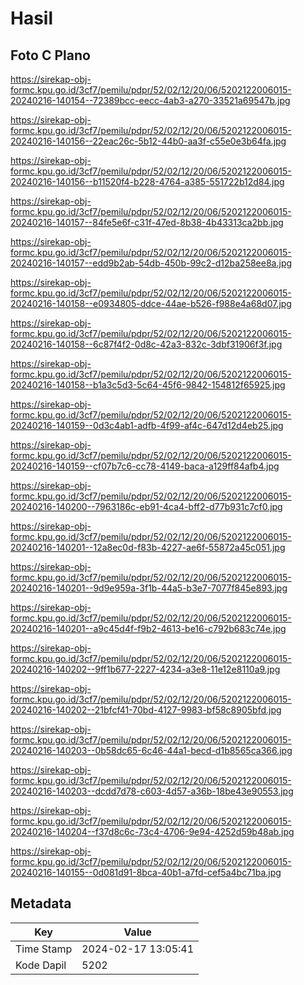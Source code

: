 # Hasil

## Foto C Plano

https://sirekap-obj-formc.kpu.go.id/3cf7/pemilu/pdpr/52/02/12/20/06/5202122006015-20240216-140154--72389bcc-eecc-4ab3-a270-33521a69547b.jpg

https://sirekap-obj-formc.kpu.go.id/3cf7/pemilu/pdpr/52/02/12/20/06/5202122006015-20240216-140156--22eac26c-5b12-44b0-aa3f-c55e0e3b64fa.jpg

https://sirekap-obj-formc.kpu.go.id/3cf7/pemilu/pdpr/52/02/12/20/06/5202122006015-20240216-140156--b11520f4-b228-4764-a385-551722b12d84.jpg

https://sirekap-obj-formc.kpu.go.id/3cf7/pemilu/pdpr/52/02/12/20/06/5202122006015-20240216-140157--84fe5e6f-c31f-47ed-8b38-4b43313ca2bb.jpg

https://sirekap-obj-formc.kpu.go.id/3cf7/pemilu/pdpr/52/02/12/20/06/5202122006015-20240216-140157--edd9b2ab-54db-450b-99c2-d12ba258ee8a.jpg

https://sirekap-obj-formc.kpu.go.id/3cf7/pemilu/pdpr/52/02/12/20/06/5202122006015-20240216-140158--e0934805-ddce-44ae-b526-f988e4a68d07.jpg

https://sirekap-obj-formc.kpu.go.id/3cf7/pemilu/pdpr/52/02/12/20/06/5202122006015-20240216-140158--6c87f4f2-0d8c-42a3-832c-3dbf31906f3f.jpg

https://sirekap-obj-formc.kpu.go.id/3cf7/pemilu/pdpr/52/02/12/20/06/5202122006015-20240216-140158--b1a3c5d3-5c64-45f6-9842-154812f65925.jpg

https://sirekap-obj-formc.kpu.go.id/3cf7/pemilu/pdpr/52/02/12/20/06/5202122006015-20240216-140159--0d3c4ab1-adfb-4f99-af4c-647d12d4eb25.jpg

https://sirekap-obj-formc.kpu.go.id/3cf7/pemilu/pdpr/52/02/12/20/06/5202122006015-20240216-140159--cf07b7c6-cc78-4149-baca-a129ff84afb4.jpg

https://sirekap-obj-formc.kpu.go.id/3cf7/pemilu/pdpr/52/02/12/20/06/5202122006015-20240216-140200--7963186c-eb91-4ca4-bff2-d77b931c7cf0.jpg

https://sirekap-obj-formc.kpu.go.id/3cf7/pemilu/pdpr/52/02/12/20/06/5202122006015-20240216-140201--12a8ec0d-f83b-4227-ae6f-55872a45c051.jpg

https://sirekap-obj-formc.kpu.go.id/3cf7/pemilu/pdpr/52/02/12/20/06/5202122006015-20240216-140201--9d9e959a-3f1b-44a5-b3e7-7077f845e893.jpg

https://sirekap-obj-formc.kpu.go.id/3cf7/pemilu/pdpr/52/02/12/20/06/5202122006015-20240216-140201--a9c45d4f-f9b2-4613-be16-c792b683c74e.jpg

https://sirekap-obj-formc.kpu.go.id/3cf7/pemilu/pdpr/52/02/12/20/06/5202122006015-20240216-140202--9ff1b677-2227-4234-a3e8-11e12e8110a9.jpg

https://sirekap-obj-formc.kpu.go.id/3cf7/pemilu/pdpr/52/02/12/20/06/5202122006015-20240216-140202--21bfcf41-70bd-4127-9983-bf58c8905bfd.jpg

https://sirekap-obj-formc.kpu.go.id/3cf7/pemilu/pdpr/52/02/12/20/06/5202122006015-20240216-140203--0b58dc65-6c46-44a1-becd-d1b8565ca366.jpg

https://sirekap-obj-formc.kpu.go.id/3cf7/pemilu/pdpr/52/02/12/20/06/5202122006015-20240216-140203--dcdd7d78-c603-4d57-a36b-18be43e90553.jpg

https://sirekap-obj-formc.kpu.go.id/3cf7/pemilu/pdpr/52/02/12/20/06/5202122006015-20240216-140204--f37d8c6c-73c4-4706-9e94-4252d59b48ab.jpg

https://sirekap-obj-formc.kpu.go.id/3cf7/pemilu/pdpr/52/02/12/20/06/5202122006015-20240216-140155--0d081d91-8bca-40b1-a7fd-cef5a4bc71ba.jpg


## Metadata

| Key        | Value               |
| ---------- | ------------------- |
| Time Stamp | 2024-02-17 13:05:41 |
| Kode Dapil | 5202                |



